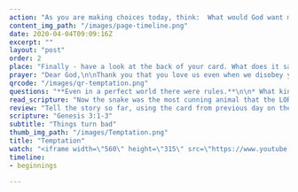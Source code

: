 ```yaml
---
action: "As you are making choices today, think:  What would God want me to do?... And don’t talk to snakes!"
content_img_path: "/images/page-timeline.png"
date: 2020-04-04T09:09:16Z
excerpt: ""
layout: "post"
order: 2
place: "Finally - have a look at the back of your card. What does it say? You can now place your card onto your story line."
prayer: "Dear God,\n\nThank you that you love us even when we disobey you. Please help us not to give in to temptation but to make good choices.\n\nAmen"
qrcode: "/images/qr-temptation.png"
questions: "**Even in a perfect world there were rules.**\n\n* What kind of rules do you have to follow?\n* What rule did God give Adam and Eve and why? v.3\n\n**Adam and Eve were tempted to disobey God and they made a bad choice when they ate the fruit.**\n\n* What were the consequences that followed?\n* Why is life so much better if we do what God tells us?\n* In what ways are we sometimes tempted to make bad choices?\n* What good choices can we make this week?"
read_scripture: "Now the snake was the most cunning animal that the LORD God had made. The snake asked the woman, “Did God really tell you not to eat fruit from any tree in the garden?”\n“We may eat the fruit of any tree in the garden,” the woman answered, “except the tree in the middle of it. God told us not to eat the fruit of that tree or even touch it; if we do, we will die.”\n"
review: "Tell the story so far, using the card from previous day on the storyline.\n\nHave a look at your next card.  What is the picture about and what do the words say?"
scripture: "Genesis 3:1-3"
subtitle: "Things turn bad"
thumb_img_path: "/images/Temptation.png"
title: "Temptation"
watch: "<iframe width=\"560\" height=\"315\" src=\"https://www.youtube.com/embed/Kg2lkCxjMg8\" frameborder=\"0\" allow=\"accelerometer; autoplay; encrypted-media; gyroscope; picture-in-picture\" allowfullscreen></iframe>"
timeline:
- beginnings

---
```

